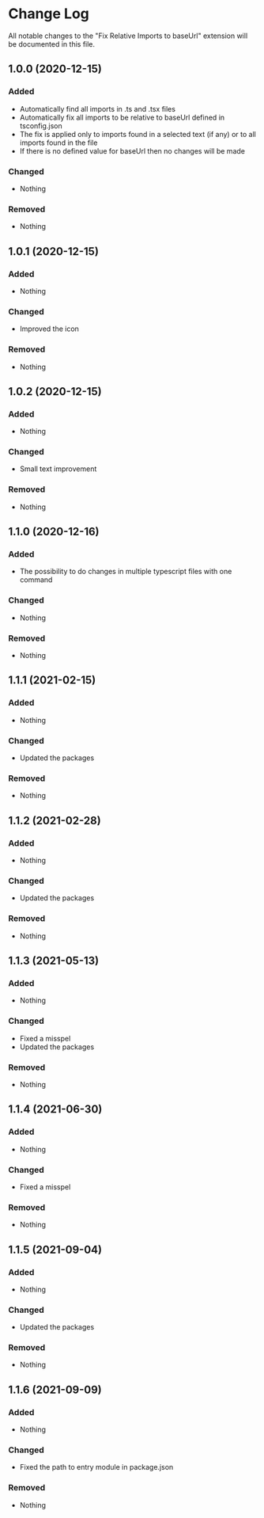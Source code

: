 # Change Log

All notable changes to the "Fix Relative Imports to baseUrl" extension will be documented in this file.

## 1.0.0 (2020-12-15)

### Added

- Automatically find all imports in .ts and .tsx files
- Automatically fix all imports to be relative to baseUrl defined in tsconfig.json
- The fix is applied only to imports found in a selected text (if any) or to all imports found in the file
- If there is no defined value for baseUrl then no changes will be made

### Changed

- Nothing

### Removed

- Nothing

## 1.0.1 (2020-12-15)

### Added

- Nothing

### Changed

- Improved the icon

### Removed

- Nothing

## 1.0.2 (2020-12-15)

### Added

- Nothing

### Changed

- Small text improvement

### Removed

- Nothing

## 1.1.0 (2020-12-16)

### Added

- The possibility to do changes in multiple typescript files with one command

### Changed

- Nothing

### Removed

- Nothing

## 1.1.1 (2021-02-15)

### Added

- Nothing

### Changed

- Updated the packages

### Removed

- Nothing

## 1.1.2 (2021-02-28)

### Added

- Nothing

### Changed

- Updated the packages

### Removed

- Nothing

## 1.1.3 (2021-05-13)

### Added

- Nothing

### Changed

- Fixed a misspel
- Updated the packages

### Removed

- Nothing

## 1.1.4 (2021-06-30)

### Added

- Nothing

### Changed

- Fixed a misspel

### Removed

- Nothing

## 1.1.5 (2021-09-04)

### Added

- Nothing

### Changed

- Updated the packages

### Removed

- Nothing

## 1.1.6 (2021-09-09)

### Added

- Nothing

### Changed

- Fixed the path to entry module in package.json

### Removed

- Nothing
